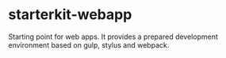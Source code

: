 starterkit-webapp
=================

Starting point for web apps. It provides a prepared development environment based on gulp, stylus and webpack.
